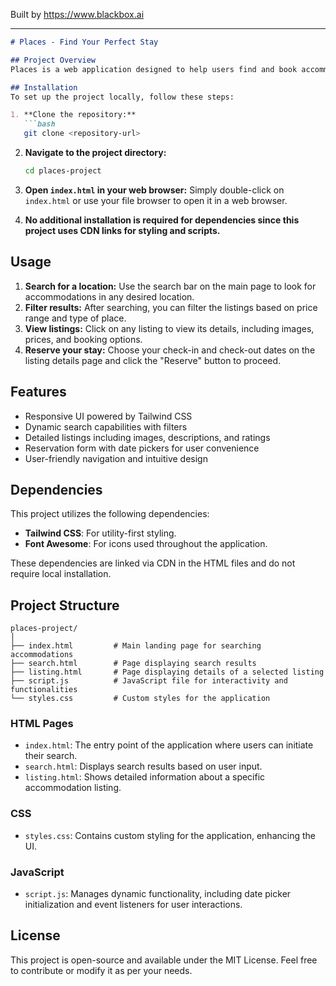 
Built by https://www.blackbox.ai

---

```markdown
# Places - Find Your Perfect Stay

## Project Overview
Places is a web application designed to help users find and book accommodations. Featuring a user-friendly interface, it allows users to search for places, view listings, and check details of accommodations, including amenities, pricing, and more. Built with modern web technologies, Places aims to provide a seamless and intuitive user experience.

## Installation
To set up the project locally, follow these steps:

1. **Clone the repository:**
   ```bash
   git clone <repository-url>
   ```

2. **Navigate to the project directory:**
   ```bash
   cd places-project
   ```

3. **Open `index.html` in your web browser:**
   Simply double-click on `index.html` or use your file browser to open it in a web browser.

4. **No additional installation is required for dependencies since this project uses CDN links for styling and scripts.**

## Usage
1. **Search for a location:** Use the search bar on the main page to look for accommodations in any desired location.
2. **Filter results:** After searching, you can filter the listings based on price range and type of place.
3. **View listings:** Click on any listing to view its details, including images, prices, and booking options.
4. **Reserve your stay:** Choose your check-in and check-out dates on the listing details page and click the "Reserve" button to proceed.

## Features
- Responsive UI powered by Tailwind CSS
- Dynamic search capabilities with filters
- Detailed listings including images, descriptions, and ratings
- Reservation form with date pickers for user convenience
- User-friendly navigation and intuitive design

## Dependencies
This project utilizes the following dependencies:
- **Tailwind CSS**: For utility-first styling.
- **Font Awesome**: For icons used throughout the application.

These dependencies are linked via CDN in the HTML files and do not require local installation. 

## Project Structure
```plaintext
places-project/
│
├── index.html         # Main landing page for searching accommodations
├── search.html        # Page displaying search results
├── listing.html       # Page displaying details of a selected listing
├── script.js          # JavaScript file for interactivity and functionalities
└── styles.css         # Custom styles for the application
```

### HTML Pages
- `index.html`: The entry point of the application where users can initiate their search.
- `search.html`: Displays search results based on user input.
- `listing.html`: Shows detailed information about a specific accommodation listing.

### CSS
- `styles.css`: Contains custom styling for the application, enhancing the UI.

### JavaScript
- `script.js`: Manages dynamic functionality, including date picker initialization and event listeners for user interactions.

## License
This project is open-source and available under the MIT License. Feel free to contribute or modify it as per your needs.
```